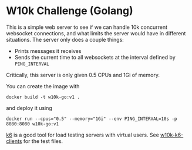 # W10k Challenge (Golang)

This is a simple web server to see if we can handle 10k concurrent websocket connections, and what limits the server
would have in different situations. The server only does a couple things:

* Prints messages it receives
* Sends the current time to all websockets at the interval defined by `PING_INTERVAL`

Critically, this server is only given 0.5 CPUs and 1Gi of memory.

You can create the image with 

```
docker build -t w10k-go:v1 .
```

and deploy it using

```
docker run --cpus="0.5" --memory="1Gi" --env PING_INTERVAL=10s -p 8080:8080 w10k-go:v1
```

[k6](https://k6.io/docs/) is a good tool for load testing servers with virtual users. See 
[w10k-k6-clients](https://github.com/david-wiles/w10k-k6-clients) for the test files.
